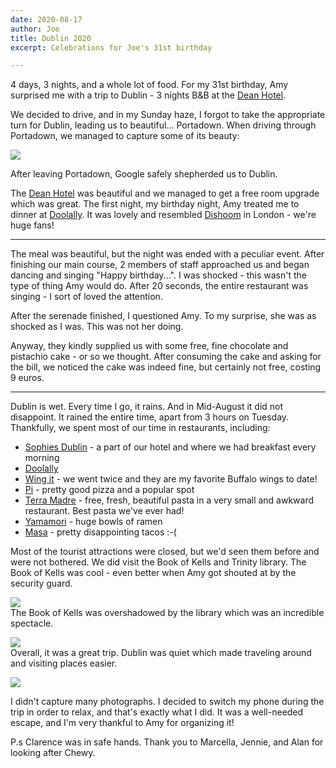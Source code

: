 ```yaml
---
date: 2020-08-17
author: Joe
title: Dublin 2020
excerpt: Celebrations for Joe's 31st birthday

---
```

4 days, 3 nights, and a whole lot of food. For my 31st birthday, Amy surprised me with a trip to Dublin - 3 nights B&B at the [Dean Hotel](https://deandublin.ie/).  
  
We decided to drive, and in my Sunday haze, I forgot to take the appropriate turn for Dublin, leading us to beautiful... Portadown. When driving through Portadown, we managed to capture some of its beauty: 

![](/uploads/sash-bonfire.jpg)

After leaving Portadown, Google safely shepherded us to Dublin.

The [Dean Hotel](https://deandublin.ie/) was beautiful and we managed to get a free room upgrade which was great. The first night, my birthday night, Amy treated me to dinner at [Doolally](https://doolally.ie/). It was lovely and resembled [Dishoom](https://www.dishoom.com/) in London - we're huge fans!

***

The meal was beautiful, but the night was ended with a peculiar event. After finishing our main course, 2 members of staff approached us and began dancing and singing "Happy birthday...". I was shocked - this wasn't the type of thing Amy would do. After 20 seconds, the entire restaurant was singing - I sort of loved the attention.  
  
After the serenade finished, I questioned Amy. To my surprise, she was as shocked as I was. This was not her doing.

Anyway, they kindly supplied us with some free, fine chocolate and pistachio cake - or so we thought. After consuming the cake and asking for the bill, we noticed the cake was indeed fine, but certainly not free, costing 9 euros.

***

Dublin is wet. Every time I go, it rains. And in Mid-August it did not disappoint. It rained the entire time, apart from 3 hours on Tuesday. Thankfully, we spent most of our time in restaurants, including:

* [Sophies Dublin](https://sophies.ie/) - a part of our hotel and where we had breakfast every morning
* [Doolally](https://doolally.ie/)
* [Wing it](https://wingit.ie/) - we went twice and they are my favorite Buffalo wings to date!
* [Pi]() - pretty good pizza and a popular spot
* [Terra Madre]() - free, fresh, beautiful pasta in a very small and awkward restaurant. Best pasta we've ever had!
* [Yamamori](https://yamamori.ie/) - huge bowls of ramen
* [Masa](http://www.masadublin.com/) - pretty disappointing tacos :-(

Most of the tourist attractions were closed, but we'd seen them before and were not bothered. We did visit the Book of Kells and Trinity library. The Book of Kells was cool - even better when Amy got shouted at by the security guard.  
  
![](/uploads/20200818_124103.jpg)  
The Book of Kells was overshadowed by the library which was an incredible spectacle.  
  
![](/uploads/20200818_124435.jpg)  
Overall, it was a great trip. Dublin was quiet which made traveling around and visiting places easier.

![](/uploads/20200818_195034.jpg)

I didn't capture many photographs. I decided to switch my phone during the trip in order to relax, and that's exactly what I did. It was a well-needed escape, and I'm very thankful to Amy for organizing it!   
  
P.s Clarence was in safe hands. Thank you to Marcella, Jennie, and Alan for looking after Chewy.